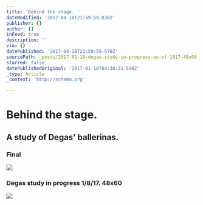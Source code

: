 ```yaml
---
title: 'Behind the stage. '
dateModified: '2017-04-18T21:59:58.830Z'
publisher: {}
author: []
inFeed: true
description: ''
via: {}
datePublished: '2017-04-18T21:59:59.570Z'
sourcePath: _posts/2017-01-10-degas-study-in-progress-as-of-1817-48x60.md
starred: false
datePublishedOriginal: '2017-01-10T04:38:31.598Z'
_type: Article
_context: 'http://schema.org'

---
```

# Behind the stage. 

## A study of Degas' ballerinas.

### Final
![](https://the-grid-user-content.s3-us-west-2.amazonaws.com/518812c0-6bc8-4452-b337-0a00846d9242.jpg)

### Degas study in progress 1/8/17\. 48x60
![](https://imgflo.herokuapp.com/graph/2b2431f8e7ba7b0/cdfab7bb9c451608685a303940caba0a/croprotate.jpg?cropheight=2160&cropwidth=2160&degrees=-90&input=https%3A%2F%2Fthe-grid-user-content.s3-us-west-2.amazonaws.com%2Fb5914f4e-a8ba-450b-bcbc-2b28364a0be5.jpg&x=0&y=0)